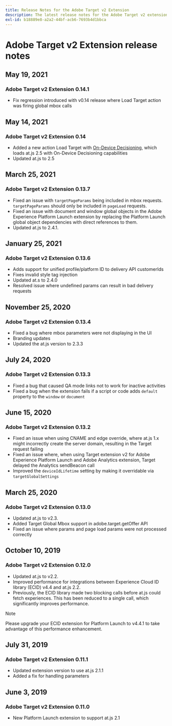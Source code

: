 ```yaml
---
title: Release Notes for the Adobe Target v2 Extension
description: The latest release notes for the Adobe Target v2 extension in Adobe Experience Platform Launch.
exl-id: b18889e8-a2a2-44bf-acb6-7693b4d1bbca
---
```

# Adobe Target v2 Extension release notes

## May 19, 2021

### Adobe Target v2 Extension 0.14.1

- Fix regression introduced with v0.14 release where Load Target action was firing global mbox calls

## May 14, 2021

### Adobe Target v2 Extension 0.14

- Added a new action Load Target with [On-Device Decisioning](https://experienceleague.adobe.com/docs/launch/using/extensions-ref/adobe-extension/targetv2-extension/adobe-target-extension-v2.html?lang=en#load-target-with-on-device-decisioning), which loads at.js 2.5 with On-Device Decisioning capabilities
- Updated at.js to 2.5


## March 25, 2021

### Adobe Target v2 Extension 0.13.7

- Fixed an issue with `targetPageParams` being included in mbox requests. `targetPageParams` should only be included in `pageLoad` requests.
- Fixed an issue with document and window global objects in the Adobe Experience Platform Launch extension by replacing the Platform Launch global object dependencies with direct references to them. 
- Updated at.js to 2.4.1.

## January 25, 2021

### Adobe Target v2 Extension 0.13.6

- Adds support for unified profile/platform ID to delivery API customerIds
- Fixes invalid style tag injection
- Updated at.s to 2.4.0
- Resolved issue where undefined params can result in bad delivery requests

## November 25, 2020

### Adobe Target v2 Extension 0.13.4

- Fixed a bug where mbox parameters were not displaying in the UI
- Branding updates
- Updated the at.js version to 2.3.3

## July 24, 2020

### Adobe Target v2 Extension 0.13.3

- Fixed a bug that caused QA mode links not to work for inactive activities
- Fixed a bug when the extension fails if a script or code adds `default` property to the `window` or `document`

## June 15, 2020

### Adobe Target v2 Extension 0.13.2

- Fixed an issue when using CNAME and edge override, where at.js 1.x might incorrectly create the server domain, resulting in the Target request failing
- Fixed an issue where, when using Target extension v2 for Adobe Experience Platform Launch and Adobe Analytics extension, Target delayed the Analytics sendBeacon call
- Improved the `deviceIdLifetime` setting by making it overridable via `targetGlobalSettings`

## March 25, 2020

### Adobe Target v2 Extension 0.13.0

- Updated at.js to v2.3.
- Added Target Global Mbox support in adobe.target.getOffer API
- Fixed an issue where params and page load params were not processed correctly

## October 10, 2019

### Adobe Target v2 Extension 0.12.0

- Updated at.js to v2.2.
- Improved performance for integrations between Experience Cloud ID library (ECID) v4.4 and at.js 2.2.
- Previously, the ECID library made two blocking calls before at.js could fetch experiences. This has been reduced to a single call, which significantly improves performance.

>[!NOTE]
>Please upgrade your ECID extension for Platform Launch to v4.4.1 to take advantage of this performance enhancement.

## July 31, 2019

### Adobe Target v2 Extension 0.11.1

- Updated extension version to use at.js 2.1.1
- Added a fix for handling parameters

## June 3, 2019

### Adobe Target v2 Extension 0.11.0

- New Platform Launch extension to support at.js 2.1
